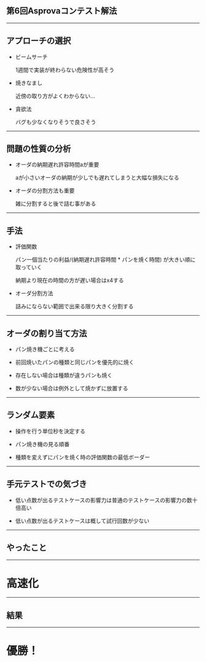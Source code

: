 ## 第6回Asprovaコンテスト解法

---

## アプローチの選択

- ビームサーチ

  1週間で実装が終わらない危険性が高そう
- 焼きなまし

  近傍の取り方がよくわからない…
- 貪欲法
  
  バグも少なくなりそうで良さそう

---

## 問題の性質の分析

- オーダの納期遅れ許容時間aが重要

  aが小さいオーダの納期が少しでも遅れてしまうと大幅な損失になる

- オーダの分割方法も重要
 
  雑に分割すると後で詰む事がある
---

## 手法

- 評価関数

  パン一個当たりの利益/(納期遅れ許容時間 * パンを焼く時間) が大きい順に取っていく
  
    納期より現在の時間の方が遅い場合はx4する
    
- オーダ分割方法

  詰みにならない範囲で出来る限り大きく分割する
  
---

## オーダの割り当て方法

- パン焼き機ごとに考える

- 前回焼いたパンの種類と同じパンを優先的に焼く

- 存在しない場合は種類が違うパンも焼く

- 数が少ない場合は例外として焼かずに放置する

---

## ランダム要素

- 操作を行う単位秒を決定する

- パン焼き機の見る順番

- 種類を変えずにパンを焼く時の評価関数の最低ボーダー

---

## 手元テストでの気づき

- 低い点数が出るテストケースの影響力は普通のテストケースの影響力の数十倍高い

- 低い点数が出るテストケースは概して試行回数が少ない

---

## やったこと

---

# 高速化

---

## 結果

---

# 優勝！
